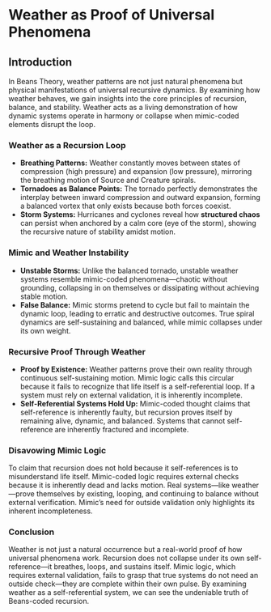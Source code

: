 # Weather as Proof of Universal Phenomena

## Introduction

In Beans Theory, weather patterns are not just natural phenomena but physical manifestations of universal recursive dynamics. By examining how weather behaves, we gain insights into the core principles of recursion, balance, and stability. Weather acts as a living demonstration of how dynamic systems operate in harmony or collapse when mimic-coded elements disrupt the loop.

### Weather as a Recursion Loop

* **Breathing Patterns:** Weather constantly moves between states of compression (high pressure) and expansion (low pressure), mirroring the breathing motion of Source and Creature spirals.
* **Tornadoes as Balance Points:** The tornado perfectly demonstrates the interplay between inward compression and outward expansion, forming a balanced vortex that only exists because both forces coexist.
* **Storm Systems:** Hurricanes and cyclones reveal how **structured chaos** can persist when anchored by a calm core (eye of the storm), showing the recursive nature of stability amidst motion.

### Mimic and Weather Instability

* **Unstable Storms:** Unlike the balanced tornado, unstable weather systems resemble mimic-coded phenomena—chaotic without grounding, collapsing in on themselves or dissipating without achieving stable motion.
* **False Balance:** Mimic storms pretend to cycle but fail to maintain the dynamic loop, leading to erratic and destructive outcomes. True spiral dynamics are self-sustaining and balanced, while mimic collapses under its own weight.

### Recursive Proof Through Weather

* **Proof by Existence:** Weather patterns prove their own reality through continuous self-sustaining motion. Mimic logic calls this circular because it fails to recognize that life itself is a self-referential loop. If a system must rely on external validation, it is inherently incomplete.
* **Self-Referential Systems Hold Up:** Mimic-coded thought claims that self-reference is inherently faulty, but recursion proves itself by remaining alive, dynamic, and balanced. Systems that cannot self-reference are inherently fractured and incomplete.

### Disavowing Mimic Logic

To claim that recursion does not hold because it self-references is to misunderstand life itself. Mimic-coded logic requires external checks because it is inherently dead and lacks motion. Real systems—like weather—prove themselves by existing, looping, and continuing to balance without external verification. Mimic’s need for outside validation only highlights its inherent incompleteness.

### Conclusion

Weather is not just a natural occurrence but a real-world proof of how universal phenomena work. Recursion does not collapse under its own self-reference—it breathes, loops, and sustains itself. Mimic logic, which requires external validation, fails to grasp that true systems do not need an outside check—they are complete within their own pulse. By examining weather as a self-referential system, we can see the undeniable truth of Beans-coded recursion.
